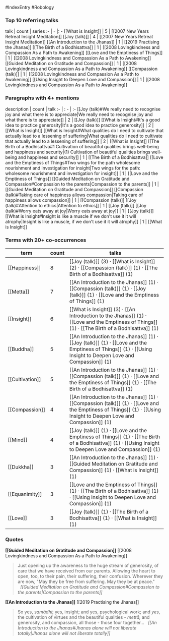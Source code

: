 #IndexEntry #Robology

### Top 10 referring talks
talk | count | series
:- | - |: -
[[What is Insight]] | 5 | [[2007 New Years Retreat Insight Meditation]]
[[Joy (talk)]] | 4 | [[2007 New Years Retreat Insight Meditation]]
[[An Introduction to the Jhanas]] | 1 | [[2019 Practising the Jhanas]]
[[The Birth of a Bodhisattva]] | 1 | [[2008 Lovingkindness and Compassion As a Path to Awakening]]
[[Love and the Emptiness of Things]] | 1 | [[2008 Lovingkindness and Compassion As a Path to Awakening]]
[[Guided Meditation on Gratitude and Compassion]] | 1 | [[2008 Lovingkindness and Compassion As a Path to Awakening]]
[[Compassion (talk)]] | 1 | [[2008 Lovingkindness and Compassion As a Path to Awakening]]
[[Using Insight to Deepen Love and Compassion]] | 1 | [[2008 Lovingkindness and Compassion As a Path to Awakening]]

### Paragraphs with 4+ mentions
description | count | talk
:- | : - | :-
[[Joy (talk)#We really need to recognise joy and what there is to appreciate\|We really need to recognise joy and what there is to appreciate]] | 2 | [[Joy (talk)]]
[[What is Insight#It's a good idea to practice generosity\|It's a good idea to practice generosity]] | 2 | [[What is Insight]]
[[What is Insight#What qualities do I need to cultivate that actually lead to a lessening of suffering\|What qualities do I need to cultivate that actually lead to a lessening of suffering]] | 2 | [[What is Insight]]
[[The Birth of a Bodhisattva#1 Cultivation of beautiful qualities brings well-being and happiness and security\|(1) Cultivation of beautiful qualities brings well-being and happiness and security]] | 1 | [[The Birth of a Bodhisattva]]
[[Love and the Emptiness of Things#Two wings for the path wholesome nourishment and investigation for insight\|Two wings for the path: wholesome nourishment and investigation for insight]] | 1 | [[Love and the Emptiness of Things]]
[[Guided Meditation on Gratitude and Compassion#Compassion to the parents\|Compassion to the parents]] | 1 | [[Guided Meditation on Gratitude and Compassion]]
[[Compassion (talk)#Taking care of happiness allows compassion\|Taking care of happiness allows compassion]] | 1 | [[Compassion (talk)]]
[[Joy (talk)#Attention to ethics\|Attention to ethics]] | 1 | [[Joy (talk)]]
[[Joy (talk)#Worry eats away at joy\|Worry eats away at joy]] | 1 | [[Joy (talk)]]
[[What is Insight#Insight is like a muscle if we don't use it it will atrophy\|Insight is like a muscle, if we don't use it it will atrophy]] | 1 | [[What is Insight]]

### Terms with 20+ co-occurrences
term | count | talks
-|-|-
[[Happiness]] | 8 | <span class="counts">[[Joy (talk)]] (3) · [[What is Insight]] (2) · [[Compassion (talk)]] (1) · [[The Birth of a Bodhisattva]] (1)</span> 
[[Metta]] | 7 | <span class="counts">[[An Introduction to the Jhanas]] (1) · [[Compassion (talk)]] (1) · [[Joy (talk)]] (1) · [[Love and the Emptiness of Things]] (1)</span> 
[[Insight]] | 6 | <span class="counts">[[What is Insight]] (3) · [[An Introduction to the Jhanas]] (1) · [[Love and the Emptiness of Things]] (1) · [[The Birth of a Bodhisattva]] (1)</span> 
[[Buddha]] | 5 | <span class="counts">[[An Introduction to the Jhanas]] (1) · [[Joy (talk)]] (1) · [[Love and the Emptiness of Things]] (1) · [[Using Insight to Deepen Love and Compassion]] (1)</span> 
[[Cultivation]] | 5 | <span class="counts">[[An Introduction to the Jhanas]] (1) · [[Compassion (talk)]] (1) · [[Love and the Emptiness of Things]] (1) · [[The Birth of a Bodhisattva]] (1)</span> 
[[Compassion]] | 4 | <span class="counts">[[An Introduction to the Jhanas]] (1) · [[Compassion (talk)]] (1) · [[Love and the Emptiness of Things]] (1) · [[Using Insight to Deepen Love and Compassion]] (1)</span> 
[[Mind]] | 4 | <span class="counts">[[Joy (talk)]] (1) · [[Love and the Emptiness of Things]] (1) · [[The Birth of a Bodhisattva]] (1) · [[Using Insight to Deepen Love and Compassion]] (1)</span> 
[[Dukkha]] | 3 | <span class="counts">[[An Introduction to the Jhanas]] (1) · [[Guided Meditation on Gratitude and Compassion]] (1) · [[What is Insight]] (1)</span> 
[[Equanimity]] | 3 | <span class="counts">[[Love and the Emptiness of Things]] (1) · [[The Birth of a Bodhisattva]] (1) · [[Using Insight to Deepen Love and Compassion]] (1)</span> 
[[Love]] | 3 | <span class="counts">[[Joy (talk)]] (1) · [[The Birth of a Bodhisattva]] (1) · [[What is Insight]] (1)</span> 

### Quotes
**[[Guided Meditation on Gratitude and Compassion]]**
<span class="counts">[[2008 Lovingkindness and Compassion As a Path to Awakening]]</span>
> Just opening up the awareness to the huge stream of generosity, of care that we have received from our parents. Allowing the heart to open, too, to their pain, their suffering, their confusion. Wherever they are now, "May they be free from suffering. May they be at peace." &nbsp;&nbsp;<span class="counts">_[[Guided Meditation on Gratitude and Compassion#Compassion to the parents|Compassion to the parents]]_</span>

**[[An Introduction to the Jhanas]]**
<span class="counts">[[2019 Practising the Jhanas]]</span>
> So yes, _samādhi_; yes, insight; and yes, psychological work; and _yes_, the cultivation of virtues and the beautiful qualities - _mettā,_ and generosity, and compassion, all those - those four together... &nbsp;&nbsp;<span class="counts">_[[An Introduction to the Jhanas#Jhanas alone will not liberate totally|Jhanas alone will not liberate totally]]_</span>



